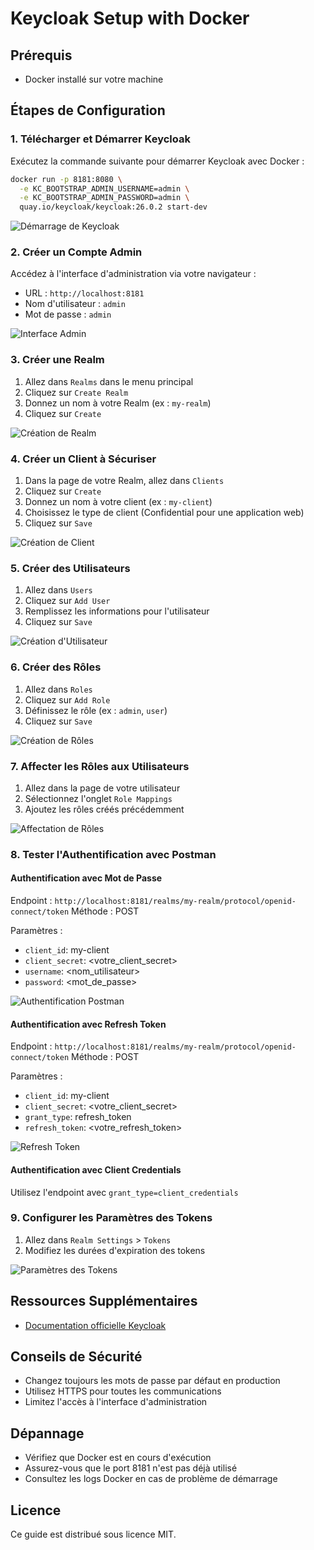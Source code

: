 # Keycloak Setup with Docker

## Prérequis

- Docker installé sur votre machine

## Étapes de Configuration

### 1. Télécharger et Démarrer Keycloak

Exécutez la commande suivante pour démarrer Keycloak avec Docker :

```bash
docker run -p 8181:8080 \
  -e KC_BOOTSTRAP_ADMIN_USERNAME=admin \
  -e KC_BOOTSTRAP_ADMIN_PASSWORD=admin \
  quay.io/keycloak/keycloak:26.0.2 start-dev
```

![Démarrage de Keycloak](screens/1.png)

### 2. Créer un Compte Admin

Accédez à l'interface d'administration via votre navigateur :
- URL : `http://localhost:8181`
- Nom d'utilisateur : `admin`
- Mot de passe : `admin`

![Interface Admin](screens/2.png)

### 3. Créer une Realm

1. Allez dans `Realms` dans le menu principal
2. Cliquez sur `Create Realm`
3. Donnez un nom à votre Realm (ex : `my-realm`)
4. Cliquez sur `Create`

![Création de Realm](screens/3.png)

### 4. Créer un Client à Sécuriser

1. Dans la page de votre Realm, allez dans `Clients`
2. Cliquez sur `Create`
3. Donnez un nom à votre client (ex : `my-client`)
4. Choisissez le type de client (Confidential pour une application web)
5. Cliquez sur `Save`

![Création de Client](screens/4.png)

### 5. Créer des Utilisateurs

1. Allez dans `Users`
2. Cliquez sur `Add User`
3. Remplissez les informations pour l'utilisateur
4. Cliquez sur `Save`

![Création d'Utilisateur](screens/5.png)

### 6. Créer des Rôles

1. Allez dans `Roles`
2. Cliquez sur `Add Role`
3. Définissez le rôle (ex : `admin`, `user`)
4. Cliquez sur `Save`

![Création de Rôles](screens/6.png)

### 7. Affecter les Rôles aux Utilisateurs

1. Allez dans la page de votre utilisateur
2. Sélectionnez l'onglet `Role Mappings`
3. Ajoutez les rôles créés précédemment

![Affectation de Rôles](screens/7.png)

### 8. Tester l'Authentification avec Postman

#### Authentification avec Mot de Passe

Endpoint : `http://localhost:8181/realms/my-realm/protocol/openid-connect/token`
Méthode : POST

Paramètres :
- `client_id`: my-client
- `client_secret`: <votre_client_secret>
- `username`: <nom_utilisateur>
- `password`: <mot_de_passe>

![Authentification Postman](screens/8.png)

#### Authentification avec Refresh Token

Endpoint : `http://localhost:8181/realms/my-realm/protocol/openid-connect/token`
Méthode : POST

Paramètres :
- `client_id`: my-client
- `client_secret`: <votre_client_secret>
- `grant_type`: refresh_token
- `refresh_token`: <votre_refresh_token>

![Refresh Token](screens/9.png)

#### Authentification avec Client Credentials

Utilisez l'endpoint avec `grant_type=client_credentials`

### 9. Configurer les Paramètres des Tokens

1. Allez dans `Realm Settings` > `Tokens`
2. Modifiez les durées d'expiration des tokens

![Paramètres des Tokens](screens/10.png)

## Ressources Supplémentaires

- [Documentation officielle Keycloak](https://www.keycloak.org/docs/)

## Conseils de Sécurité

- Changez toujours les mots de passe par défaut en production
- Utilisez HTTPS pour toutes les communications
- Limitez l'accès à l'interface d'administration

## Dépannage

- Vérifiez que Docker est en cours d'exécution
- Assurez-vous que le port 8181 n'est pas déjà utilisé
- Consultez les logs Docker en cas de problème de démarrage

## Licence

Ce guide est distribué sous licence MIT.

